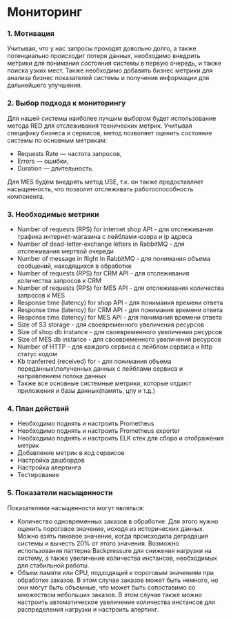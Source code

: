 # Мониторинг

### 1. Мотивация

Учитывая, что у нас запросы проходят довольно долго, а также потенциально происходит потеря данных, необходимо внедрить метрики
для понимания состояния системы в первую очередь, и также поиска узких мест. Также необходимо добавить бизнес метрики
для анализа бизнес показателей системы и получения информации для дальнейшего улучшения.

### 2. Выбор подхода к мониторингу

Для нашей системы наиболее лучшим выбором будет использование метода RED для отслеживания технических метрик.
Учитывая специфику бизнеса и сервисов, метод позволяет оценить состояние системы по основным метрикам:
- Requests Rate — частота запросов,
- Errors — ошибки,
- Duration — длительность.

Для MES будем внедрять метод USE, т.к. он также предоставляет насыщенность, что позволит отслеживать работоспособность компонента.

### 3. Необходимые метрики

- Number of requests (RPS) for internet shop API - для отслеживания трафика интернет-магазина с лейблами юзера и ip адреса
- Number of dead-letter-exchange letters in RabbitMQ - для отслеживания мертвой очереди
- Number of message in flight in RabbitMQ - для понимания объема сообщений, находящихся в обработке
- Number of requests (RPS) for CRM API - для отслеживания количества запросов к CRM
- Number of requests (RPS) for MES API - для отслеживания количества запросов к MES
- Response time (latency) for shop API - для понимания времени ответа
- Response time (latency) for CRM API - для понимания времени ответа
- Response time (latency) for MES API - для понимания времени ответа
- Size of S3 storage - для своевременного увеличения ресурсов
- Size of shop db instance - для своевременного увеличения ресурсов
- Size of MES db instance - для своевременного увеличения ресурсов
- Number of HTTP - для каждого сервиса с лейблом сервиса и http статус кодом
- Kb tranferred (received) for - для понимания объема переданных\полученных данных с лейблами сервиса и направлением потока данных
- Также все основные системные метрики, которые отдают приложения и базы данных(память, цпу и т.д.)

### 4. План действий

- Необходимо поднять и настроить Prometheus
- Необходимо поднять и настроить Prometheus exporter
- Необходимо поднять и настроить ELK стек для сбора и отображения метрик
- Добавление метрик в код сервисов
- Настройка дашбордов
- Настройка алертинга
- Тестирование

### 5. Показатели насыщенности

Показателями насыщенности могут являться:
- Количество одновременных заказов в обработке. Для этого нужно оценить пороговое значение, исходя из исторических данных.
Можно взять пиковое значение, когда происходила деградация системы и вычесть 20% от этого значения.
Возможно использования паттерна Backpressure для снижения нагрузки на систему, а также увеличение количества инстансов, необходимых для стабильной работы.
- Объем памяти или CPU, подходящий к пороговым значениям при обработке заказов. В этом случае заказов может быть немного, но они могут быть объемные,
что может быть сопоставимо со множеством небольших заказов. В этом случае также можно настроить автоматическое увеличение количества инстансов для распределения нагрузки и настроить алертинг.
